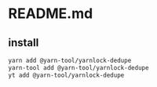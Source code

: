 # README.md

    

## install

```bash
yarn add @yarn-tool/yarnlock-dedupe
yarn-tool add @yarn-tool/yarnlock-dedupe
yt add @yarn-tool/yarnlock-dedupe
```

